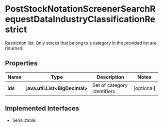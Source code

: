 

# PostStockNotationScreenerSearchRequestDataIndustryClassificationRestrict

Restriction list. Only stocks that belong to a category in the provided list are returned.

## Properties

Name | Type | Description | Notes
------------ | ------------- | ------------- | -------------
**ids** | **java.util.List&lt;BigDecimal&gt;** | Set of category identifiers. |  [optional]


## Implemented Interfaces

* Serializable


